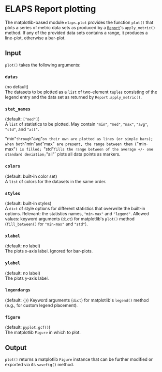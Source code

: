 ELAPS Report plotting
=====================

The matplotlib-based module `elaps.plot` provides the function `plot()` that
plots a series of metric data sets as produced by a [`Report`](Report.md)'s
`apply_metric()` method.  If any of the provided data sets contains a range,
it produces a line-plot, otherwise a bar-plot.


Input
-----

`plot()` takes the following arguments:

### `datas`
(no default)  
The datasets to be plotted as a `list` of two-element `tuples` consisting of the
legend entry and the data set as returned by `Report.apply_metric()`.

### `stat_names`
(default: `["med"]`)  
A `list` of statistics to be plotted.  May contain `"min"`, `"med"`, `"max"`,
`"avg"`, `"std"`, and `"all"`. `

"min"` through `"avg"` on their own are plotted as lines (or simple bars); when
both `"min"` and `"max"` are present, the range between them (`"min-max"`) is
filled; `"std"` fills the range between of the average +/- one standard
deviation; `"all"` plots all data points as markers.

### `colors`
(default: built-in color set)  
A `list` of colors for the datasets in the same order.

### `styles`
(default: built-in styles)  
A `dict` of style options for different statistics that overwrite the built-in
options.  Relevant: the statistics names, `"min-max"` and `"legend"`.  Allowed
values: keyword arguments (`dict`) for matplotlib's `plot()` method
(`fill_between()` for `"min-max"` and `"std"`).

### `xlabel`
(default: no label)  
The plots x-axis label.  Ignored for bar-plots.

### `ylabel`
(default: no label)  
The plots y-axis label.

### `legendargs`
(default: `{}`)
Keyword arguments (`dict`) for matplotlib's `legend()` method (e.g., for
custom legend placement).

### `figure`
(default: `pyplot.gcf()`)  
The matplotlib `Figure` in which to plot.


Output
------

`plot()` returns a matplotlib `Figure` instance that can be further modified or
exported via its `savefig()` method.
